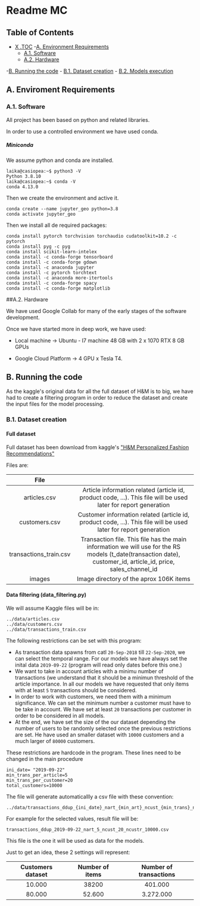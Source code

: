# Readme MC
## Table of Contents <a name="toc"></a>

- [X .TOC](#1-intro)
 -[A. Environment Requirements](#A-requirements)
    - [A.1. Software](#A1-software)
    - [A.2. Hardware](#A2-hardware)

 -[B. Running the code](#B-running)
    - [B.1. Dataset creation](#B1-dataset)
    - [B.2. Models execution](#B2-models)

## A. Enviroment Requirements <a name='A-requirements'>

### A.1. Software  <a name='A1-software'></a>

All project has been based on python and related libraries.

In order to use a controlled environment we have used conda.

##### Miniconda

We assume python and conda are installed.
```
laika@casiopea:~$ python3 -V
Python 3.8.10
laika@casiopea:~$ conda -V
conda 4.13.0
```
Then we create the environment and active it.

```
conda create --name jupyter_geo python=3.8
conda activate jupyter_geo
```
Then we install all de required packages:

```
conda install pytorch torchvision torchaudio cudatoolkit=10.2 -c pytorch
conda install pyg -c pyg
conda install scikit-learn-intelex
conda install -c conda-forge tensorboard
conda install -c conda-forge gdown 
conda install -c anaconda jupyter 
conda install -c pytorch torchtext 
conda install -c anaconda more-itertools 
conda install -c conda-forge spacy 
conda install -c conda-forge matplotlib 
```

##A.2. Hardware  <a name='A2-hardware'></a> 

We have used Google Collab for many of the early stages of the software development. 

Once we have started more in deep work, we have used:

* Local machine -> Ubuntu - I7 machine 48 GB with 2 x 1070 RTX 8 GB GPUs

* Google Cloud Platform -> 4 GPU x Tesla T4.


## B. Running the code <a name='B-running'></a>

As the kaggle's original data for all the full dataset of H&M is to big, we have had to create a filtering program in order to reduce the dataset and create the input files for the model processing.

### B.1. Dataset creation <a name="B1-dataset"></a>

#### Full dataset

Full dataset has been download from kaggle's  ["H&M Personalized Fashion Recommendations"](https://www.kaggle.com/competitions/h-and-m-personalized-fashion-recommendations)

Files are:

|             File         | | 
|:------------------------:|:-------:|
|articles.csv     | Article information related (article id, product code, ...). This file will be used later for report generation|
|customers.csv                | Customer information related (article id, product code, ...). This file will be used later for report generation|
|transactions_train.csv   | Transaction file. This file has the main information we will use for the RS models (t_date(transaction date), customer_id, article_id, price, sales_channel_id |
|images   | Image directory of the aprox 106K items |
 
 #### Data filtering (data_filtering.py)
 
 We will assume Kaggle files will be in:
 ```
 ../data/articles.csv
 ../data/customers.csv
 ../data/transactions_train.csv
 ```
 
 The following restrictions can be set with this program:
 - As transaction data spawns from  catl `20-Sep-2018` till `22-Sep-2020`, we can select the temporal range. For our models we have always set the inital data `2019-09-22` (program will read only dates before this one.)
 - We want to take in account articles with a minimu number of transactions (we understand that it should be a minimun threshold of the article importance. In all our models we have requested that only items with at least `5` transactions should be considered. 
 - In order to work with customers, we need them with a minimum significance. We can set the minimum number a customer must have to be take in account. We have set at least `20` transactions per customer in order to be considered in all models.
 - At the end, we have set the size of the our dataset depending the number of users to be randomly selected once the previous restrictions are set. He have used an smaller dataset with `10000` customers and a much larger of `80000` customers. 
 
These restrictions are hardcode in the program. These lines need to be changed in the main procedure
```
ini_date= "2019-09-22" 
min_trans_per_article=5
min_trans_per_customer=20
total_customers=10000
```
The file will generate automaticallly a csv file with these convention:

```
../data/transactions_ddup_{ini_date}_nart_{min_art}_ncust_{min_trans}_ncustr_{customer_number}.csv
```
For example for the selected values, result file will be:

```
transactions_ddup_2019-09-22_nart_5_ncust_20_ncustr_10000.csv
```

This file is the one it will be used as data for the models.

Just to get an idea, these 2 settings will represent:

| Customers dataset | Number of items | Number of transactions|
|:-----------------:|:---------------:|:---------------------:|
|10.000| 38200 | 401.000 |
|80.000| 52.600 | 3.272.000 |
